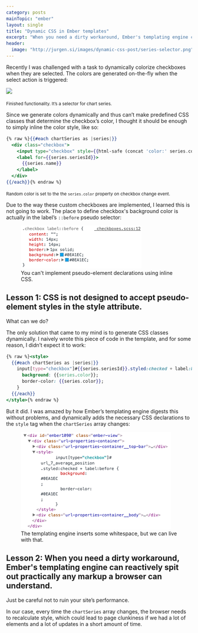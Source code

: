 ```yaml
---
category: posts
mainTopic: "ember"
layout: single
title: "Dynamic CSS in Ember templates"
excerpt: "When you need a dirty workaround, Ember's templating engine can reactively spit out practically any markup a browser can understand."
header:
  image: "http://jurgen.si/images/dynamic-css-post/series-selector.png"
---
```


Recently I was challenged with a task to dynamically colorize checkboxes when they are selected. The colors are generated on-the-fly when the select action is triggered:

<img src="https://raw.githubusercontent.com/matixmatix/matixmatix.github.io/master/images/ember-css.gif">

<small>Finished functionality. It’s a selector for chart series.</small>

Since we generate colors dynamically and thus can’t make predefined CSS classes that determine the checkbox’s color, I thought it should be enough to simply inline the color style, like so:

```handlebars
{% raw %}{{#each chartSeries as |series|}}
  <div class="checkbox">
    <input type="checkbox" style={{html-safe (concat 'color:' series.color)}} checked=… >
    <label for={{series.seriesId}}>
      {{series.name}}
    </label>
  </div>
{{/each}}{% endraw %}
```

<small>Random color is set to the the `series.color` property on checkbox change event.</small>

Due to the way these custom checkboxes are implemented, I learned this is not going to work. The place to define checkbox's background color is actually in the label’s `::before` pseudo selector:

<figure class="half">
    <a href="/images/dynamic-css-post/1.jpg"><img src="/images/dynamic-css-post/1.jpg"></a>
    <figcaption>You can't implement pseudo-element declarations using inline CSS.</figcaption>
</figure>

## Lesson 1: CSS is not designed to accept pseudo-element styles in the style attribute.

What can we do?

The only solution that came to my mind is to generate CSS classes dynamically. I naively wrote this piece of code in the template, and for some reason, I didn’t expect it to work:

```handlebars
{% raw %}<style>
  {{#each chartSeries as |series|}}
    input[type="checkbox"]#{{series.seriesId}}.styled:checked + label:before {
      background: {{series.color}};
      border-color: {{series.color}};
    }
  {{/each}}
</style>{% endraw %}
```

But it did. I was amazed by how Ember’s templating engine digests this without problems, and dynamically adds the necessary CSS declarations to the `style` tag when the `chartSeries` array changes:

<figure class="half">
    <a href="/images/dynamic-css-post/2.jpg"><img src="/images/dynamic-css-post/2.jpg"></a>
    <figcaption>The templating engine inserts some whitespace, but we can live with that.</figcaption>
</figure>

## Lesson 2: When you need a dirty workaround, Ember's templating engine can reactively spit out practically any markup a browser can understand.

Just be careful not to ruin your site’s performance.

In our case, every time the `chartSeries` array changes, the browser needs to recalculate style, which could lead to page clunkiness if we had a lot of elements and a lot of updates in a short amount of time.
